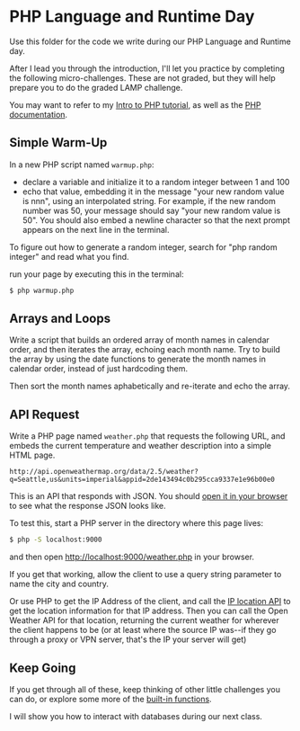 # PHP Language and Runtime Day

Use this folder for the code we write during our PHP Language and Runtime day.

After I lead you through the introduction, I'll let you practice by completing the following micro-challenges. These are not graded, but they will help prepare you to do the graded LAMP challenge.

You may want to refer to my [Intro to PHP tutorial](https://info344.ischool.uw.edu/course/tutorials/php-intro), as well as the [PHP documentation](https://secure.php.net/manual/en/). 

## Simple Warm-Up

In a new PHP script named `warmup.php`:
- declare a variable and initialize it to a random integer between 1 and 100
- echo that value, embedding it in the message "your new random value is nnn", using an interpolated string. For example, if the new random number was 50, your message should say "your new random value is 50". You should also embed a newline character so that the next prompt appears on the next line in the terminal.

To figure out how to generate a random integer, search for "php random integer" and read what you find.

run your page by executing this in the terminal:
```bash
$ php warmup.php
```

## Arrays and Loops

Write a script that builds an ordered array of month names in calendar order, and then iterates the array, echoing each month name. Try to build the array by using the date functions to generate the month names in calendar order, instead of just hardcoding them. 

Then sort the month names aphabetically and re-iterate and echo the array. 

## API Request

Write a PHP page named `weather.php` that requests the following URL, and embeds the current temperature and weather description into a simple HTML page.

```
http://api.openweathermap.org/data/2.5/weather?q=Seattle,us&units=imperial&appid=2de143494c0b295cca9337e1e96b00e0
```  

This is an API that responds with JSON. You should [open it in your browser](http://api.openweathermap.org/data/2.5/weather?q=Seattle,us&units=imperial&appid=2de143494c0b295cca9337e1e96b00e0) to see what the response JSON looks like.

To test this, start a PHP server in the directory where this page lives:

```bash
$ php -S localhost:9000
```

and then open [http://localhost:9000/weather.php](http://localhost:9000/weather.php) in your browser.

If you get that working, allow the client to use a query string parameter to name the city and country.

Or use PHP to get the IP Address of the client, and call the [IP location API](http://ip-api.com/docs/api:json) to get the location information for that IP address. Then you can call the Open Weather API for that location, returning the current weather for wherever the client happens to be (or at least where the source IP was--if they go through a proxy or VPN server, that's the IP your server will get) 

## Keep Going

If you get through all of these, keep thinking of other little challenges you can do, or explore some more of the [built-in functions](http://php.net/manual/en/funcref.php).

I will show you how to interact with databases during our next class.
